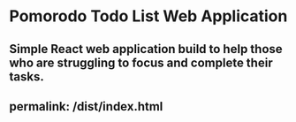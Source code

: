 # Pomorodo Todo List Web Application
Simple React web application build to help those who are struggling to focus and complete their tasks.
---
permalink: /dist/index.html
---

